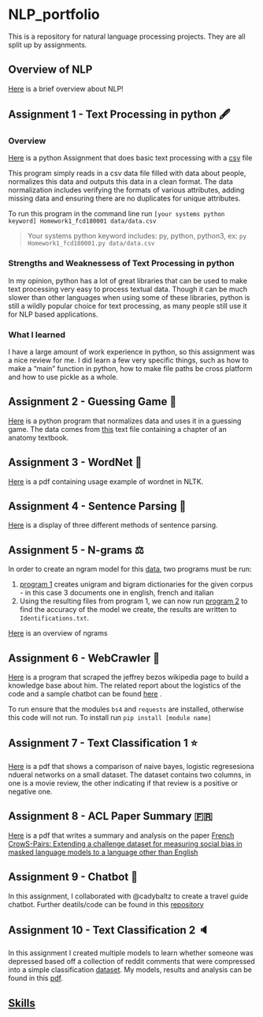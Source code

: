 # NLP_portfolio
This is a repository for natural language processing projects. They are all split up by assignments.

## Overview of NLP
[Here](https://github.com/fdolisy/NLP_portfolio/blob/main/Overview_of_NLP.pdf) is a brief overview about NLP!

## Assignment 1 - Text Processing in python :fountain_pen:

### Overview
[Here](https://github.com/fdolisy/NLP_portfolio/blob/main/Assignment_1/Homework1_fcd180001.py) is a python Assignment that does basic text processing with a [csv](https://github.com/fdolisy/NLP_portfolio/blob/main/Assignment_1/data/data.csv) file

This program simply reads in a csv data file filled with data about people, normalizes this data and outputs this data in a clean format. The data normalization includes verifying the formats of various attributes, adding missing data and ensuring there are no duplicates for unique attributes.

To run this program in the command line run 
`[your systems python keyword] Homework1_fcd180001 data/data.csv`
>Your systems python keyword includes: py, python, python3, ex: `py Homework1_fcd180001.py data/data.csv`

### Strengths and Weaknessess of Text Processing in python

In my opinion, python has a lot of great libraries that can be used to make text processing very easy to process textual data. Though it can be much slower than other languages when using some of these libraries, python is still a wildly popular choice for text processing, as many people still use it for NLP based applications.

### What I learned
I have a large amount of work experience in python, so this assignment was a nice review for me. I did learn a few very specific things, such as how to make a “main” function in python, how to make file paths be cross platform and how to use pickle as a whole.

## Assignment 2 - Guessing Game :dart:
[Here](https://github.com/fdolisy/NLP_portfolio/blob/main/Assignment_2/Hw2_fcd180001.py) is a python program that normalizes data and uses it in a guessing game. The data comes from [this](https://github.com/fdolisy/NLP_portfolio/blob/main/Assignment_2/anat19.txt) text file containing a chapter of an anatomy textbook.

## Assignment 3 - WordNet :goal_net:
[Here](https://github.com/fdolisy/NLP_portfolio/blob/main/Assignment_3/WordNet.pdf) is a pdf containing usage example of wordnet in NLTK. 

## Assignment 4 - Sentence Parsing :page_with_curl:
[Here](https://github.com/fdolisy/NLP_portfolio/blob/main/Assignment_4/sentence_parsing.pdf) is a display of three different methods of sentence parsing. 

## Assignment 5 - N-grams :balance_scale:
In order to create an ngram model for this [data](https://github.com/fdolisy/NLP_portfolio/tree/main/Assignment_5/data), two programs must be run:

1. [program 1](https://github.com/fdolisy/NLP_portfolio/blob/main/Assignment_5/ngram_program1.py) creates unigram and bigram dictionaries for the given corpus - in this case 3 documents one in english, french and italian
2. Using the resulting files from program 1, we can now run [program 2](https://github.com/fdolisy/NLP_portfolio/blob/main/Assignment_5/ngram_program2.py) to find the accuracy of the model we create, the results are written to `Identifications.txt`.
   
[Here](https://github.com/fdolisy/NLP_portfolio/blob/main/Assignment_5/Ngrams_Narrative.pdf) is an overview of ngrams

## Assignment 6 - WebCrawler :bug:
[Here](https://github.com/fdolisy/NLP_portfolio/blob/main/Assignment_6/webcrawler.py) is a program that scraped the jeffrey bezos wikipedia page to build a knowledge base about him. The related report about the logistics of the code and a sample chatbot can be found [here](https://github.com/fdolisy/NLP_portfolio/blob/main/Assignment_6/Web_Scraper_Report.pdf) .

To run ensure that the modules `bs4` and `requests` are installed, otherwise this code will not run. To install run `pip install [module name]`

## Assignment 7 - Text Classification 1 :star:
[Here](https://github.com/fdolisy/NLP_portfolio/blob/main/Assignment_7/TextClassification1.pdf) is a pdf that shows a comparison of naive bayes, logistic regresesiona ndueral networks on a small dataset. The dataset contains two columns, in one is a movie review, the other indicating if that review is a positive or negative one.

## Assignment 8 - ACL Paper Summary :fr:
[Here](https://github.com/fdolisy/NLP_portfolio/blob/main/Assignment_8/ACL_Overview.pdf) is a pdf that writes a summary and analysis on the paper [French CrowS-Pairs: Extending a challenge dataset for measuring social bias in masked language models to a language other than English](https://github.com/fdolisy/NLP_portfolio/blob/main/Assignment_8/French_CrowS-Pairs.pdf)

## Assignment 9 - Chatbot :speech_balloon:
In this assignment, I collaborated with @cadybaltz to create a travel guide chatbot. Further deatils/code can be found in this [repository](https://github.com/fdolisy/TravelAgent)


## Assignment 10 - Text Classification 2 :speaker:
In this assignment I created multiple models to learn whether someone was depressed based off a collection of reddit comments that were compressed into a simple classification [dataset](https://www.kaggle.com/datasets/infamouscoder/depression-reddit-cleaned). My models, results and analysis can be found in this [pdf](https://github.com/fdolisy/NLP_portfolio/blob/main/Assignment_10/TextClassification2_fcd180001.pdf).

## [Skills](SKILLS.md)